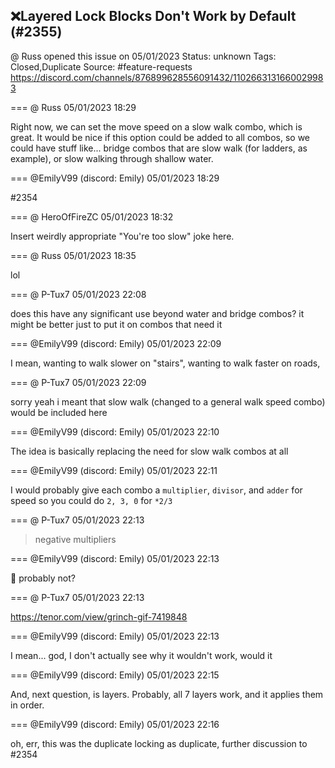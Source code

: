 ## ❌Layered Lock Blocks Don't Work by Default (#2355)
@ Russ opened this issue on 05/01/2023
Status: unknown
Tags: Closed,Duplicate
Source: #feature-requests https://discord.com/channels/876899628556091432/1102663131660029983


=== @ Russ 05/01/2023 18:29

Right now, we can set the move speed on a slow walk combo, which is great. It would be nice if this option could be added to all combos, so we could have stuff like... bridge combos that are slow walk (for ladders, as example), or slow walking through shallow water.

=== @EmilyV99 (discord: Emily) 05/01/2023 18:29

#2354

=== @ HeroOfFireZC 05/01/2023 18:32

Insert weirdly appropriate "You're too slow" joke here.

=== @ Russ 05/01/2023 18:35

lol

=== @ P-Tux7 05/01/2023 22:08

does this have any significant use beyond water and bridge combos? it might be better just to put it on combos that need it

=== @EmilyV99 (discord: Emily) 05/01/2023 22:09

I mean, wanting to walk slower on "stairs", wanting to walk faster on roads,

=== @ P-Tux7 05/01/2023 22:09

sorry yeah i meant that slow walk (changed to a general walk speed combo) would be included here

=== @EmilyV99 (discord: Emily) 05/01/2023 22:10

The idea is basically replacing the need for slow walk combos at all

=== @EmilyV99 (discord: Emily) 05/01/2023 22:11

I would probably give each combo a `multiplier`, `divisor`, and `adder` for speed
so you could do `2, 3, 0` for `*2/3`

=== @ P-Tux7 05/01/2023 22:13

>negative multipliers

=== @EmilyV99 (discord: Emily) 05/01/2023 22:13

🤢
probably not?

=== @ P-Tux7 05/01/2023 22:13

https://tenor.com/view/grinch-gif-7419848

=== @EmilyV99 (discord: Emily) 05/01/2023 22:13

I mean... god, I don't actually see why it wouldn't work, would it

=== @EmilyV99 (discord: Emily) 05/01/2023 22:15

And, next question, is layers. Probably, all 7 layers work, and it applies them in order.

=== @EmilyV99 (discord: Emily) 05/01/2023 22:16

oh, err, this was the duplicate
locking as duplicate, further discussion to #2354

